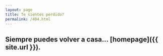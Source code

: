 ```yaml
---
layout: page
title: Te sientes perdido?
permalink: /404.html
---
```


## Siempre puedes volver a casa... [homepage]({{ site.url }}).
